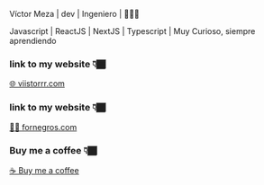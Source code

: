 Víctor Meza | dev | Ingeniero | 👨🏾‍💻

Javascript | ReactJS | NextJS | Typescript | Muy Curioso, siempre aprendiendo

### link to my website 👇🏾

[🌐 viistorrr.com](https://www.viistorrr.com/)

### link to my website 👇🏾

[✍🏿 fornegros.com](https://www.fornegros.com/)

### Buy me a coffee 👇🏾

[☕ Buy me a coffee](https://www.buymeacoffee.com/viistorrr)
